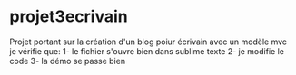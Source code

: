 # projet3ecrivain
Projet portant sur la création d'un blog poiur écrivain avec un modèle mvc
 je vérifie que:
 	1- le fichier s'ouvre bien dans sublime texte
 	2- je modifie le code
 	3- la démo se passe bien 